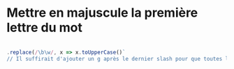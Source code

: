 # Mettre en majuscule la première lettre du mot

```js

.replace(/\b\w/, x => x.toUpperCase()`
// Il suffirait d'ajouter un g après le dernier slash pour que toutes les premières lettres de chaque mot soient en majuscule

```
